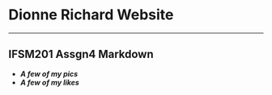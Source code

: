 # Dionne Richard Website

-------------------------

## IFSM201 Assgn4 Markdown

+ ***A few of my pics***
+ ***A few of my likes***
